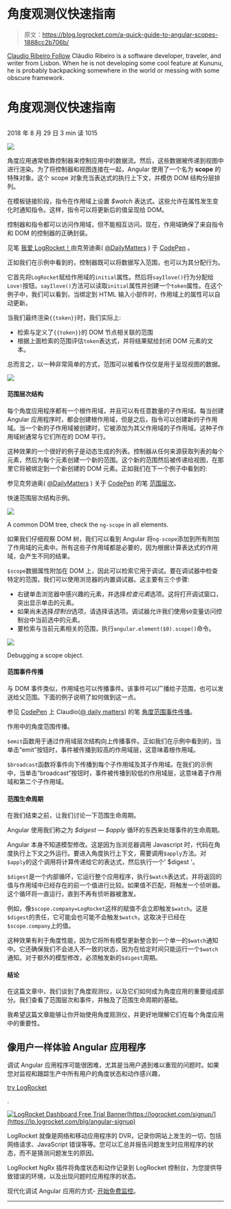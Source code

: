 # 角度观测仪快速指南

> 原文：<https://blog.logrocket.com/a-quick-guide-to-angular-scopes-1888cc2b706b/>

[Claudio Ribeiro Follow](https://blog.logrocket.com/author/claudioribeiro/) Cláudio Ribeiro is a software developer, traveler, and writer from Lisbon. When he is not developing some cool feature at Kununu, he is probably backpacking somewhere in the world or messing with some obscure framework.

# 角度观测仪快速指南

## 

2018 年 8 月 29 日 3 min 读 1015

![](img/0a22c589250074f258b9b377a4de1550.png)

角度应用通常依靠控制器来控制应用中的数据流。然后，这些数据被传递到视图中进行渲染。为了将控制器和视图连接在一起，Angular 使用了一个名为 **scope** 的特殊对象。这个 scope 对象充当表达式的执行上下文，并模仿 DOM 结构分层排列。

在模板链接阶段，指令在作用域上设置 *$watch* 表达式。这些允许在属性发生变化时通知指令。这样，指令可以将更新后的值呈现给 DOM。

控制器和指令都可以访问作用域，但不能相互访问。现在，作用域确保了来自指令和 DOM 的控制器的正确封装。

见笔 [我爱 LogRocket！](https://codepen.io/DailyMatters/pen/wxNEWy/)由克劳迪奥( [@DailyMatters](https://codepen.io/DailyMatters) )
于 [CodePen](https://codepen.io) 。

正如我们在示例中看到的，控制器既可以将数据写入范围，也可以为其分配行为。

它首先将`LogRocket`赋给作用域的`initial`属性。然后将`sayIlove()`行为分配给`Love!`按钮。`sayIlove()`方法可以读取`initial`属性并创建一个`token`属性。在这个例子中，我们可以看到，当绑定到 HTML 输入小部件时，作用域上的属性可以自动更新。

当我们最终渲染`{{token}}`时，我们实际上:

*   检索与定义了`{{token}}`的 DOM 节点相关联的范围
*   根据上面检索的范围评估`token`表达式，并将结果赋给封闭 DOM 元素的文本。

总而言之，以一种非常简单的方式，范围可以被看作仅仅是用于呈现视图的数据。

[![](img/94b3e0f84b30cb0d321f60471481ab64.png)](https://logrocket.com/signup/)

#### 范围层次结构

每个角度应用程序都有一个根作用域，并且可以有任意数量的子作用域。每当创建 Angular 应用程序时，都会创建根作用域，但是之后，指令可以创建新的子作用域。当一个新的子作用域被创建时，它被添加为其父作用域的子作用域。这种子作用域树通常与它们所在的 DOM 平行。

这种效果的一个很好的例子是动态生成的列表。控制器从任何来源获取列表的每个元素，然后为每个元素创建一个新的范围。这个新的范围然后被传递给视图，在那里它将被绑定到一个新创建的 DOM 元素。正如我们在下一个例子中看到的:

参见克劳迪奥( [@DailyMatters](https://codepen.io/DailyMatters) )
关于 [CodePen](https://codepen.io) 的笔 [范围层次](https://codepen.io/DailyMatters/pen/zLbvQe/)。

快速范围层次结构示例。

![](img/36536a2312e26b57ecf579b77a24a0dd.png)

A common DOM tree, check the `ng-scope` in all elements.

如果我们仔细观察 DOM 树，我们可以看到 Angular 将`ng-scope`添加到所有附加了作用域的元素中。所有这些子作用域都是必要的，因为根据计算表达式的作用域，会产生不同的结果。

`$scope`数据属性附加在 DOM 上，因此可以检索它用于调试。要在调试器中检查特定的范围，我们可以使用浏览器的内置调试器。这主要有三个步骤:

*   右键单击浏览器中感兴趣的元素，并选择*检查元素*选项。这将打开调试窗口，突出显示单击的元素。
*   如果尚未选择*控制台*选项，请选择该选项。调试器允许我们使用`$0`变量访问控制台中当前选中的元素。
*   要检索与当前元素相关的范围，执行`angular.element($0).scope()`命令。

![](img/e87844a992cdbf50b3c7c898e09be518.png)

Debugging a scope object.

#### 范围事件传播

与 DOM 事件类似，作用域也可以传播事件。该事件可以广播给子范围，也可以发送给父范围。下面的例子说明了如何做到这一点。

参见 [CodePen](https://codepen.io) 上 Claudio([@ daily matters](https://codepen.io/DailyMatters))
的笔 [角度范围事件传播](https://codepen.io/DailyMatters/pen/ajMMxP/)。

作用中的角度范围传播。

`$emit`函数用于通过作用域层次结构向上传播事件。正如我们在示例中看到的，当单击“emit”按钮时，事件被传播到较高的作用域层，这意味着根作用域。

`$broadcast`函数将事件向下传播到每个子作用域及其子作用域。在我们的示例中，当单击“broadcast”按钮时，事件被传播到较低的作用域层，这意味着子作用域和第二个子作用域。

#### 范围生命周期

在我们结束之前，让我们讨论一下范围生命周期。

Angular 使用我们称之为 *$digest — $apply* 循环的东西来处理事件的生命周期。

Angular 本身不知道模型修改。这是因为当浏览器调用 Javascript 时，代码在角度执行上下文之外运行。要进入角度执行上下文，需要调用`$apply`方法。对`$apply`的这个调用将计算传递给它的表达式，然后执行一个' $digest '。

`$digest`是一个内部循环，它运行整个应用程序，执行`$watch`表达式，并将返回的值与作用域中已经存在的前一个值进行比较。如果值不匹配，将触发一个侦听器。这个循环将一直运行，直到不再有侦听器被激发。

例如，像`$scope.company=LogRocket`这样的赋值不会立即触发`$watch`。这是`$digest`的责任，它可能会也可能不会触发`$watch`，这取决于已经在`$scope.company`上的值。

这种效果有利于角度性能，因为它将所有模型更新整合到一个单一的`$watch`通知中。它还确保我们不会进入不一致的状态，因为在给定时间只能运行一个`$watch`通知。对于额外的模型修改，必须触发新的`$digest`周期。

#### 结论

在这篇文章中，我们谈到了角度观测仪，以及它们如何成为角度应用的重要组成部分。我们查看了范围层次和事件，并触及了范围生命周期的基础。

我希望这篇文章能够让你开始使用角度观测仪，并更好地理解它们在每个角度应用中的重要性。

## 像用户一样体验 Angular 应用程序

调试 Angular 应用程序可能很困难，尤其是当用户遇到难以重现的问题时。如果您对监视和跟踪生产中所有用户的角度状态和动作感兴趣，

[try LogRocket](https://lp.logrocket.com/blg/angular-signup)

.

[![LogRocket Dashboard Free Trial Banner](img/2794ac39244976f37c4941d9a910be23.png)](https://lp.logrocket.com/blg/angular-signup)[https://logrocket.com/signup/](https://lp.logrocket.com/blg/angular-signup)

LogRocket 就像是网络和移动应用程序的 DVR，记录你网站上发生的一切，包括网络请求、JavaScript 错误等等。您可以汇总并报告问题发生时应用程序的状态，而不是猜测问题发生的原因。

LogRocket NgRx 插件将角度状态和动作记录到 LogRocket 控制台，为您提供导致错误的环境，以及出现问题时应用程序的状态。

现代化调试 Angular 应用的方式- [开始免费监控](https://lp.logrocket.com/blg/angular-signup)。

* * *